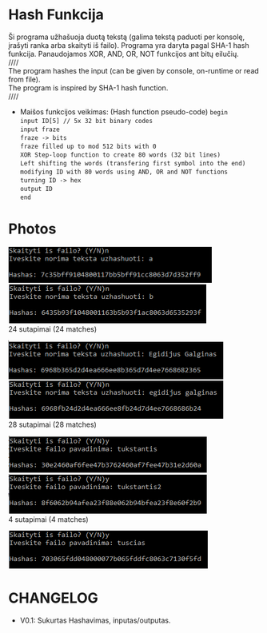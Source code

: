 # Hash Funkcija
 Ši programa užhašuoja duotą tekstą (galima tekstą paduoti per konsolę, įrašyti ranka arba skaityti iš failo). Programa yra daryta pagal SHA-1 hash funkcija. Panaudojamos XOR, AND, OR, NOT funkcijos ant bitų eilučių.  
////  
The program hashes the input (can be given by console, on-runtime or read from file).  
The program is inspired by SHA-1 hash function.  
////   
  
- Maišos funkcijos veikimas: (Hash function pseudo-code)
  `begin`   
    `input ID[5] // 5x 32 bit binary codes`  
    `input fraze`  
    `fraze -> bits`  
    `fraze filled up to mod 512 bits with 0`  
    `XOR Step-loop function to create 80 words (32 bit lines)`  
    `Left shifting the words (transfering first symbol into the end)`   
    `modifying ID with 80 words using AND, OR and NOT functions`  
    `turning ID -> hex`  
    `output ID`  
  `end`
  
# Photos
![](pic1.png)  
![](pic2.png)  
24 sutapimai (24 matches)  
  
![](pic3.png)  
![](pic4.png)  
28 sutapimai (28 matches)  
  
![](pic5.png)  
![](pic6.png)  
4 sutapimai (4 matches)  
  
![](pic7.png)  

# CHANGELOG
- V0.1: Sukurtas Hashavimas, inputas/outputas.
